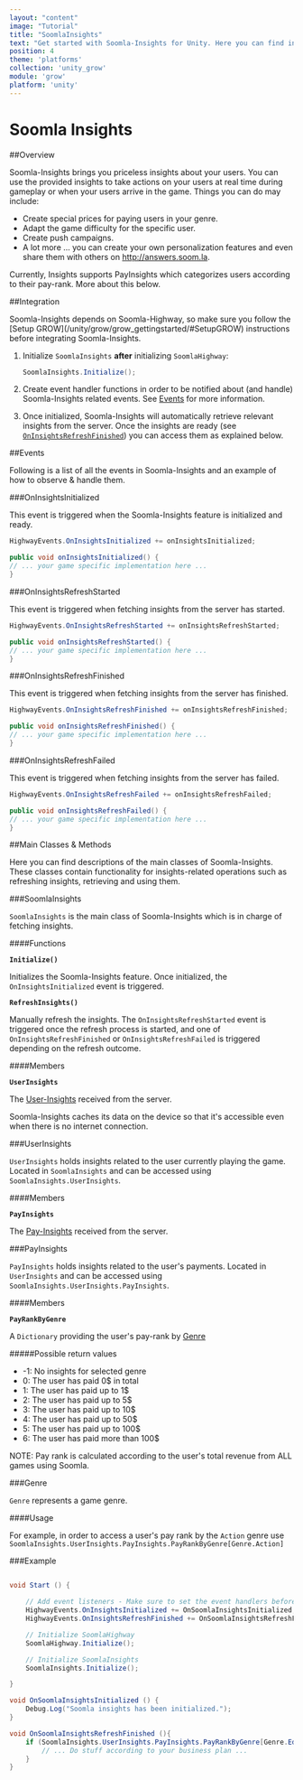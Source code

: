 ```yaml
---
layout: "content"
image: "Tutorial"
title: "SoomlaInsights"
text: "Get started with Soomla-Insights for Unity. Here you can find initialization instructions, event handling and usage examples."
position: 4
theme: 'platforms'
collection: 'unity_grow'
module: 'grow'
platform: 'unity'
---
```


# Soomla Insights

##Overview

Soomla-Insights brings you priceless insights about your users. You can use the provided insights to take actions on your users at real time during gameplay or when your users arrive in the game. Things you can do may include:  

- Create special prices for paying users in your genre.
- Adapt the game difficulty for the specific user.
- Create push campaigns.
- A lot more ... you can create your own personalization features and even share them with others on http://answers.soom.la.

Currently, Insights supports PayInsights which categorizes users according to their pay-rank. More about this below.

##Integration

<div class="info-box">Soomla-Insights depends on Soomla-Highway, so make sure you follow the [Setup GROW](/unity/grow/grow_gettingstarted/#SetupGROW) instructions before integrating Soomla-Insights.</div>

1. Initialize `SoomlaInsights` **after** initializing `SoomlaHighway`:

    ``` cs
    SoomlaInsights.Initialize();
    ```

2. Create event handler functions in order to be notified about (and handle) Soomla-Insights related events. See [Events](/unity/grow/Grow_Insights/#Events) for more information.

3. Once initialized, Soomla-Insights will automatically retrieve relevant insights from the server. Once the insights are ready (see [`OnInsightsRefreshFinished`](/unity/grow/Grow_Insights/#OnInsightsRefreshFinished)) you can access them as explained below.

##Events

Following is a list of all the events in Soomla-Insights and an example of how to observe & handle them.

###OnInsightsInitialized

This event is triggered when the Soomla-Insights feature is initialized and ready.

``` cs
HighwayEvents.OnInsightsInitialized += onInsightsInitialized;

public void onInsightsInitialized() {
// ... your game specific implementation here ...
}
```

###OnInsightsRefreshStarted

This event is triggered when fetching insights from the server has started.

``` cs
HighwayEvents.OnInsightsRefreshStarted += onInsightsRefreshStarted;

public void onInsightsRefreshStarted() {
// ... your game specific implementation here ...
}
```

###OnInsightsRefreshFinished

This event is triggered when fetching insights from the server has finished.

``` cs
HighwayEvents.OnInsightsRefreshFinished += onInsightsRefreshFinished;

public void onInsightsRefreshFinished() {
// ... your game specific implementation here ...
}
```

###OnInsightsRefreshFailed

This event is triggered when fetching insights from the server has failed.

``` cs
HighwayEvents.OnInsightsRefreshFailed += onInsightsRefreshFailed;

public void onInsightsRefreshFailed() {
// ... your game specific implementation here ...
}
```

##Main Classes & Methods

Here you can find descriptions of the main classes of Soomla-Insights. These classes contain functionality for insights-related operations such as refreshing insights, retrieving and using them.

###SoomlaInsights

`SoomlaInsights` is the main class of Soomla-Insights which is in charge of fetching insights.

####Functions

**`Initialize()`**

Initializes the Soomla-Insights feature. Once initialized, the `OnInsightsInitialized` event is triggered.

**`RefreshInsights()`**

Manually refresh the insights. The `OnInsightsRefreshStarted` event is triggered once the refresh process is started, and one of `OnInsightsRefreshFinished` or `OnInsightsRefreshFailed` is triggered depending on the refresh outcome.

####Members

**`UserInsights`**

The [User-Insights](/unity/grow/Grow_Insights/#UserInsights) received from the server.

<div class="info-box">Soomla-Insights caches its data on the device so that it's accessible even when there is no internet connection.</div>

###UserInsights

`UserInsights` holds insights related to the user currently playing the game.
Located in `SoomlaInsights` and can be accessed using `SoomlaInsights.UserInsights`.

####Members

**`PayInsights`**

The [Pay-Insights](/unity/grow/Grow_Insights/#PayInsights) received from the server.

###PayInsights

`PayInsights` holds insights related to the user's payments.
Located in `UserInsights` and can be accessed using `SoomlaInsights.UserInsights.PayInsights`.

####Members

**`PayRankByGenre`**

A `Dictionary` providing the user's pay-rank by [Genre](/unity/grow/Grow_Insights/#Genre)

#####Possible return values

- -1: No insights for selected genre
- 0: The user has paid 0$ in total
- 1: The user has paid up to 1$
- 2: The user has paid up to 5$
- 3: The user has paid up to 10$
- 4: The user has paid up to 50$
- 5: The user has paid up to 100$
- 6: The user has paid more than 100$

<div class="info-box">NOTE: Pay rank is calculated according to the user's total revenue from ALL games using Soomla.</div>

###Genre

`Genre` represents a game genre.

####Usage

For example, in order to access a user's pay rank by the `Action` genre use `SoomlaInsights.UserInsights.PayInsights.PayRankByGenre[Genre.Action]`

###Example

``` cs

void Start () {

    // Add event listeners - Make sure to set the event handlers before you initialize
    HighwayEvents.OnInsightsInitialized += OnSoomlaInsightsInitialized;
    HighwayEvents.OnInsightsRefreshFinished += OnSoomlaInsightsRefreshFinished;

    // Initialize SoomlaHighway
    SoomlaHighway.Initialize();

    // Initialize SoomlaInsights
    SoomlaInsights.Initialize();

}

void OnSoomlaInsightsInitialized () {
    Debug.Log("Soomla insights has been initialized.");
}

void OnSoomlaInsightsRefreshFinished (){
    if (SoomlaInsights.UserInsights.PayInsights.PayRankByGenre[Genre.Educational] > 3) {
        // ... Do stuff according to your business plan ...
    }
}


```
